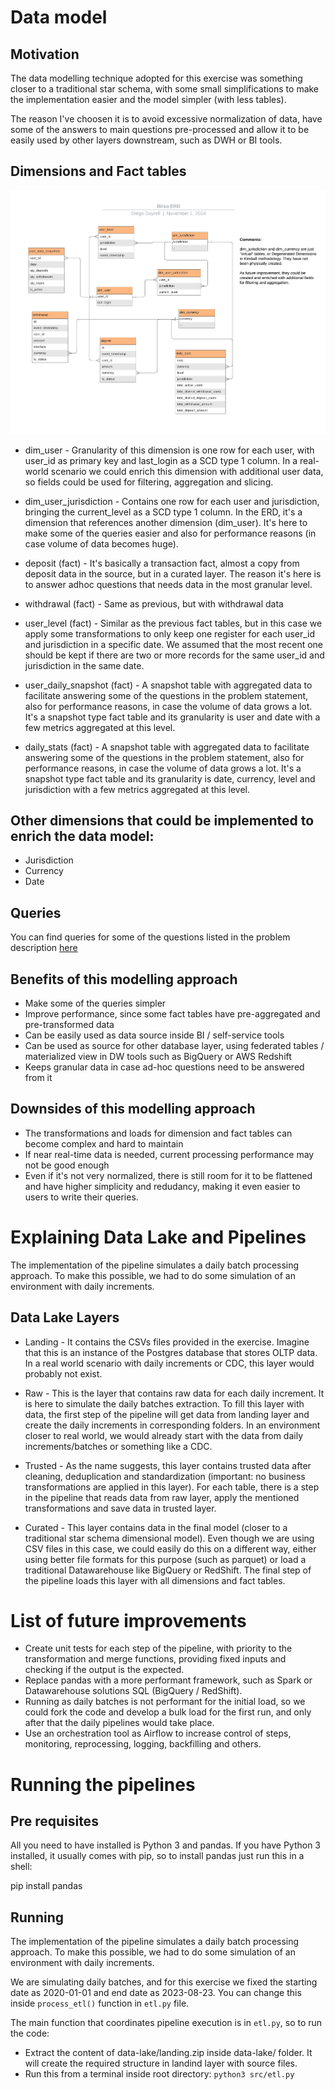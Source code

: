 # Data model

## Motivation
The data modelling technique adopted for this exercise was something closer to a traditional star schema,
with some small simplifications to make the implementation easier and the model simpler (with less tables).

The reason I've choosen it is to avoid excessive normalization of data, have some of the answers to main questions pre-processed
and allow it to be easily used by other layers downstream, such as DWH or BI tools.

## Dimensions and Fact tables

![ERD](https://github.com/diegotmd/bitso-homework/blob/main/Bitso-ERD.png)

- dim_user - Granularity of this dimension is one row for each user, with user_id as primary key and last_login as
           a SCD type 1 column. In a real-world scenario we could enrich this dimension with additional user data,
           so fields could be used for filtering, aggregation and slicing.

- dim_user_jurisdiction - Contains one row for each user and jurisdiction, bringing the current_level as a SCD type 1 column.
                        In the ERD, it's a dimension that references another dimension (dim_user). It's here to make some of
                        the queries easier and also for performance reasons (in case volume of data becomes huge).

- deposit (fact) - It's basically a transaction fact, almost a copy from deposit data in the source, but in a curated layer.
               The reason it's here is to answer adhoc questions that needs data in the most granular level.

- withdrawal (fact) - Same as previous, but with withdrawal data

- user_level (fact) - Similar as the previous fact tables, but in this case we apply some transformations to only keep one register
                    for each user_id and jurisdiction in a specific date. We assumed that the most recent one should be kept if there 
                    are two or more records for the same user_id and jurisdiction in the same date.

- user_daily_snapshot (fact) - A snapshot table with aggregated data to facilitate answering some of the questions in the problem statement,
                             also for performance reasons, in case the volume of data grows a lot. It's a snapshot type fact table and its
                             granularity is user and date with a few metrics aggregated at this level.

- daily_stats (fact) - A snapshot table with aggregated data to facilitate answering some of the questions in the problem statement,
                     also for performance reasons, in case the volume of data grows a lot. It's a snapshot type fact table and its
                     granularity is date, currency, level and jurisdiction with a few metrics aggregated at this level.


## Other dimensions that could be implemented to enrich the data model:
- Jurisdiction
- Currency
- Date

## Queries
You can find queries for some of the questions listed in the problem description [here](https://github.com/diegotmd/bitso-homework/blob/main/queries/queries.sql)

## Benefits of this modelling approach
- Make some of the queries simpler
- Improve performance, since some fact tables have pre-aggregated and pre-transformed data
- Can be easily used as data source inside BI / self-service tools
- Can be used as source for other database layer, using federated tables / materialized view in DW tools such as BigQuery or AWS Redshift
- Keeps granular data in case ad-hoc questions need to be answered from it

## Downsides of this modelling approach
- The transformations and loads for dimension and fact tables can become complex and hard to maintain
- If near real-time data is needed, current processing performance may not be good enough
- Even if it's not very normalized, there is still room for it to  be flattened and have
  higher simplicity and redudancy, making it even easier to users to write their queries.

# Explaining Data Lake and Pipelines
The implementation of the pipeline simulates a daily batch processing approach. To make this possible, we had to do some simulation of an environment with daily increments.

## Data Lake Layers

- Landing - It contains the CSVs files provided in the exercise. Imagine that this is an instance of the Postgres database that stores OLTP data. In a real world scenario with daily increments or CDC, this layer would probably not exist.

- Raw - This is the layer that contains raw data for each daily increment. It is here to simulate the daily batches extraction. To fill this layer with data, the first step of the pipeline will get data from landing layer and create the daily increments in corresponding folders. In an environment closer to real world, we would already start with the data from daily increments/batches or something like a CDC.

- Trusted - As the name suggests, this layer contains trusted data after cleaning, deduplication and standardization (important: no business transformations are applied in this layer). For each table, there is a step in the pipeline that reads data from raw layer, apply the mentioned transformations and save data in trusted layer.

- Curated - This layer contains data in the final model (closer to a traditional star schema dimensional model). Even though we are using CSV files in this case, we could easily do this on a different way, either using better file formats for this purpose (such as parquet) or load a traditional Datawarehouse like BigQuery or RedShift. The final step of the pipeline loads this layer with all dimensions and fact tables. 

# List of future improvements
- Create unit tests for each step of the pipeline, with priority to the transformation and merge functions, providing fixed inputs and checking if the output is the expected.
- Replace pandas with a more performant framework, such as Spark or Datawarehouse solutions SQL (BigQuery / RedShift).
- Running as daily batches is not performant for the initial load, so we could fork the code and develop a bulk load for the first run, and only after that the daily pipelines would take place.
- Use an orchestration tool as Airflow to increase control of steps, monitoring, reprocessing, logging, backfilling and others.


# Running the pipelines

## Pre requisites 
All you need to have installed is Python 3 and pandas. If you have Python 3 installed, it usually comes with pip, so to install pandas just run this in a shell:

pip install pandas

## Running
The implementation of the pipeline simulates a daily batch processing approach. To make this possible, we had to do some simulation of an environment with daily increments.

We are simulating daily batches, and for this exercise we fixed the starting date as 2020-01-01 and end date as 2023-08-23. You can change this inside `process_etl()` function in `etl.py` file.

The main function that coordinates pipeline execution is in `etl.py`, so to run the code:
- Extract  the content of data-lake/landing.zip inside data-lake/ folder. It will create the required structure in landind layer with source files.
- Run this from a terminal inside root directory: `python3 src/etl.py`
